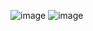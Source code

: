 ![image](https://github.com/bala-1409/Rafik-s-Kitchen-Data-Analysis/assets/136687053/2a456c91-e40c-4e03-a824-32e07584817c)
![image](https://github.com/bala-1409/Rafik-s-Kitchen-Data-Analysis/assets/136687053/715b833e-c523-4717-ac9c-d9657f50f354)
